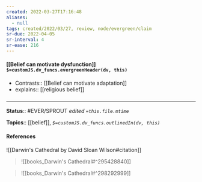 ```yaml
---
created: 2022-03-27T17:16:48 
aliases:
  - null
tags: created/2022/03/27, review, node/evergreen/claim
sr-due: 2022-04-05
sr-interval: 4
sr-ease: 216
---
```


#### [[Belief can motivate dysfunction]] `$=customJS.dv_funcs.evergreenHeader(dv, this)`

- Contrasts:: [[Belief can motivate adaptation]]
- explains:: [[religious belief]]

### <hr class="footnote"/>

**Status**:: #EVER/SPROUT
*edited `=this.file.mtime`*

**Topics**:: [[belief]], 
*`$=customJS.dv_funcs.outlinedIn(dv, this)`*

#### References

![[Darwin's Cathedral by David Sloan Wilson#citation]]

> ![[books_Darwin's Cathedral#^295428840]]

> ![[books_Darwin's Cathedral#^298292999]]
